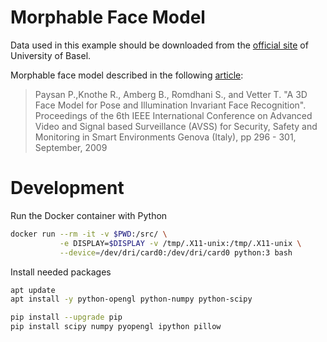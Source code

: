 # Morphable Face Model
Data used in this example should be downloaded from the
[official site](http://faces.cs.unibas.ch/bfm/main.php?nav=1-1-0&id=details)
of University of Basel.

Morphable face model described in the following
[article](http://gravis.cs.unibas.ch/publications/2009/BFModel09.pdf):

> Paysan P.,Knothe R., Amberg B., Romdhani S., and Vetter T.
> "A 3D Face Model for Pose and Illumination Invariant Face Recognition".
> Proceedings of the 6th IEEE International Conference
>   on Advanced Video and Signal based Surveillance (AVSS) for Security,
>   Safety and Monitoring in Smart Environments Genova (Italy),
>   pp 296 - 301, September, 2009

# Development

Run the Docker container with Python
```bash
docker run --rm -it -v $PWD:/src/ \
           -e DISPLAY=$DISPLAY -v /tmp/.X11-unix:/tmp/.X11-unix \
           --device=/dev/dri/card0:/dev/dri/card0 python:3 bash
```

Install needed packages
```bash
apt update
apt install -y python-opengl python-numpy python-scipy

pip install --upgrade pip
pip install scipy numpy pyopengl ipython pillow
```


